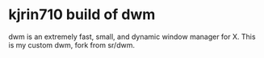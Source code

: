 # kjrin710 build of dwm
dwm is an extremely fast, small, and dynamic window manager for X.
  This is my custom dwm, fork from sr/dwm.
